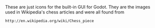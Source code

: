 These are just icons for the built-in GUI for Godot. They are the images used in Wikipedia's chess articles and were all found from

    http://en.wikipedia.org/wiki/Chess_piece
